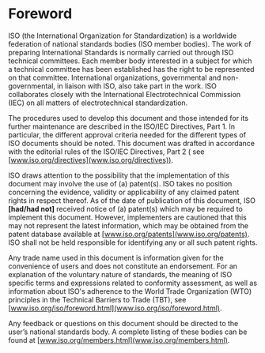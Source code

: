 # Foreword

ISO (the International Organization for Standardization) is a worldwide federation of national standards bodies (ISO
member bodies). The work of preparing International Standards is normally carried out through ISO technical committees.
Each member body interested in a subject for which a technical committee has been established has the right to be
represented on that committee. International organizations, governmental and non-governmental, in liaison with ISO, also
take part in the work. ISO collaborates closely with the International Electrotechnical Commission (IEC) on all matters
of electrotechnical standardization.

The procedures used to develop this document and those intended for its further maintenance are described in the ISO/IEC
Directives, Part 1. In particular, the different approval criteria needed for the different types of ISO documents
should be noted. This document was drafted in accordance with the editorial rules of the ISO/IEC Directives, Part 2 (
see [www.iso.org/directives](www.iso.org/directives)).

ISO draws attention to the possibility that the implementation of this document may involve the use of (a) patent(s).
ISO takes no position concerning the evidence, validity or applicability of any claimed patent rights in respect
thereof. As of the date of publication of this document, ISO **[had/had not]** received notice of (a) patent(s) which
may be required to implement this document. However, implementers are cautioned that this may not represent the latest
information, which may be obtained from the patent database available at [www.iso.org/patents](www.iso.org/patents). ISO
shall not be held responsible for identifying any or all such patent rights.

Any trade name used in this document is information given for the convenience of users and does not constitute an
endorsement.
For an explanation of the voluntary nature of standards, the meaning of ISO specific terms and expressions related to
conformity assessment, as well as information about ISO's adherence to the World Trade Organization (WTO) principles in
the Technical Barriers to Trade (TBT), see [www.iso.org/iso/foreword.html](www.iso.org/iso/foreword.html).

Any feedback or questions on this document should be directed to the user’s national standards body. A complete listing
of these bodies can be found at [www.iso.org/members.html](www.iso.org/members.html).
